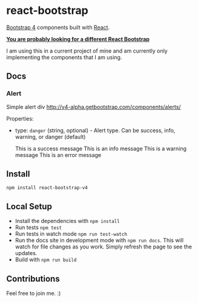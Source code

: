 # react-bootstrap

[Bootstrap 4][bootstrap] components built with [React][react].

__[You are probably looking for a different React Bootstrap][react-bootstrap]__ 

I am using this in a current project of mine and am currently only implementing the components that I am using.

## Docs

### Alert

Simple alert div http://v4-alpha.getbootstrap.com/components/alerts/

Properties:

+ type: `danger` (string, optional) - Alert type. Can be success, info, warning, or danger (default)


    <Alert type="success">This is a success message</Alert>
    <Alert type="info">This is an info message</Alert>
    <Alert type="warning">This is a warning message</Alert>
    <Alert type="danger">This is an error message</Alert>

## Install

    npm install react-bootstrap-v4

## Local Setup

- Install the dependencies with `npm install`
- Run tests `npm test`
- Run tests in watch mode `npm run test-watch`
- Run the docs site in development mode with `npm run docs`. This will watch
  for file changes as you work. Simply refresh the page to see the updates.
- Build with `npm run build`

## Contributions

Feel free to join me. :)

[bootstrap]: http://getbootstrap.com
[react]: http://facebook.github.io/react/
[react-bootstrap]: http://react-bootstrap.github.io/